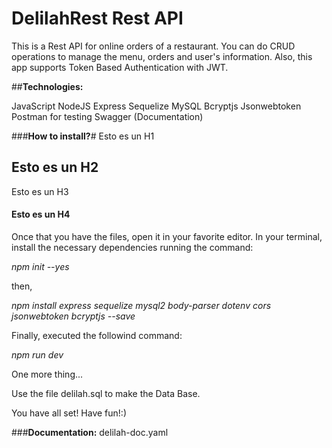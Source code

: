# DelilahRest Rest API
This is a Rest API for online orders of a restaurant. You can do CRUD operations to manage the menu, orders and user's information. Also, this app supports Token Based Authentication with JWT. 

##**Technologies:**

JavaScript
NodeJS
Express
Sequelize
MySQL
Bcryptjs
Jsonwebtoken
Postman for testing
Swagger (Documentation)

###**How to install?**# Esto es un H1
## Esto es un H2
 Esto es un H3
#### Esto es un H4


Once that you have the files, open it in your favorite editor.
In your terminal, install the necessary dependencies running the command:

*npm init --yes*

then,

*npm install express sequelize mysql2 body-parser dotenv cors jsonwebtoken bcryptjs --save*

Finally, executed the followind command: 

*npm run dev*

One more thing...

Use the file delilah.sql to make the Data Base.

You have all set! 
Have fun!:)

###**Documentation:**
delilah-doc.yaml
